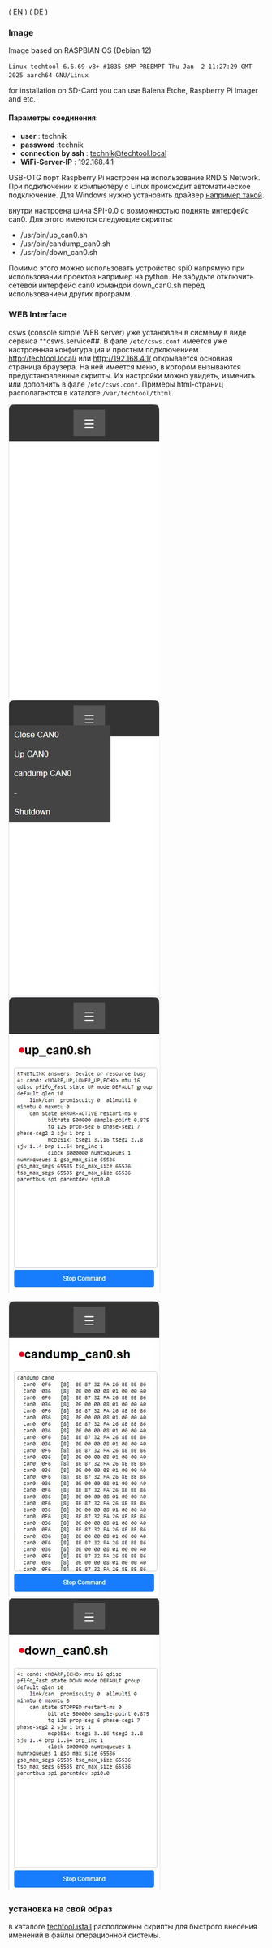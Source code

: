 ( [EN](./README.md) )
( [DE](./README-DE.md) )

### Image
Image based on RASPBIAN OS (Debian 12)


`Linux techtool 6.6.69-v8+ #1835 SMP PREEMPT Thu Jan  2 11:27:29 GMT 2025 aarch64 GNU/Linux`

for installation on SD-Card you can use Balena Etche, Raspberry Pi Imager and etc.


#### Параметры соединения:


- **user** : technik
- **password** :technik
- **connection by ssh** : technik@techtool.local
- **WiFi-Server-IP** : 192.168.4.1

USB-OTG порт Raspberry Pi настроен на использование RNDIS Network. При подключении к компьютеру с Linux происходит автоматическое подключение. Для Windows нужно установить драйвер [например такой](https://support.lenovo.com/ph/de/downloads/ds558735-rndis-driver-for-windows-10-lenovo-thinksystem-sr635-and-sr655).


внутри настроена шина SPI-0.0 с возможностью поднять интерфейс can0. Для этого имеются следующие скрипты:

- /usr/bin/up_can0.sh
- /usr/bin/candump_can0.sh
- /usr/bin/down_can0.sh

Помимо этого можно использовать устройство spi0 напрямую при использовании проектов например на python. Не забудьте отключить сетевой интерфейс can0 командой down_can0.sh перед использованием других программ.

### WEB Interface

csws (console simple WEB server) уже установлен в сисмему в виде сервиса **csws.service##. В фале `/etc/csws.conf` имеется уже настроенная конфигурация и простым подключением http://techtool.local/ или http://192.168.4.1/ открывается основная страница браузера. На ней имеется меню, в котором вызываются предустановленные скрипты. Их настройки можно увидеть, изменить или дополнить в фале `/etc/csws.conf`. Примеры html-страниц располагаются в каталоге `/var/techtool/thtml`.



![Start](../picture/1-start.jpg)
![Menu](../picture/2-menushow.jpg)
![Up can0](../picture/3-up_can0.jpg)

![candump can0](../picture/4-candump.jpg)
![Down can0](../picture/5-down_can0.jpg)

### установка на свой образ

в каталоге [techtool.istall](./techtool.install) расположены скрипты для быстрого внесения именений в файлы операционной системы.

